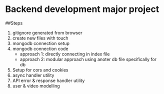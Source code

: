 # Backend development major project

##Steps 
1. gitignore generated from browser
2. create new files with touch
3. mongodb connection setup
4. mongodb connection code 
    - approach 1: directly connecting in index file
    - approach 2:  modular approach using anoter db file specifically for db
5. Setup for cors and cookies
6. async handler utility
7. API error & response handler utility
8. user & video modelling